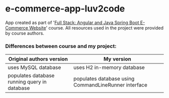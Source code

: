 
# e-commerce-app-luv2code

App created as part of '[Full Stack: Angular and Java Spring Boot E-Commerce Website](https://www.udemy.com/course/full-stack-angular-spring-boot-tutorial/)' course.
All resources used in the project were provided by course authors.

### Differences between course and my project:

| Original authors version                     | My version                                           |
|----------------------------------------------|------------------------------------------------------|
| uses MySQL database                          | uses H2 in-memory database                           |
| populates database running query in database | populates database using CommandLineRunner interface |


